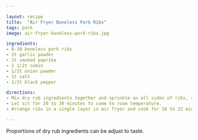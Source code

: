 ```yaml
---

layout: recipe
title:  "Air Fryer Boneless Pork Ribs"
tags: pork
image: air-fryer-boneless-pork-ribs.jpg 

ingredients:
- 8-10 boneless pork ribs
- 2t garlic powder
- 2t smoked paprika
- 1 1/2t cumin
- 1/2t onion powder
- 1t salt
- 1/2t black pepper

directions:
- Mix dry rub ingredients together and sprinkle on all sides of ribs, rubbing it in.
- Let sit for 20 to 30 minutes to come to room temperature.
- Arrange ribs in a single layer in air fryer and cook for 18 to 22 minutes at 370f, flipping halfway through.You may have to cook in batches, depending on air fryer size. Do not overcook, internal temperature should reach 145f.

---
```


Proportions of dry rub ingredients can be adjust to taste.
